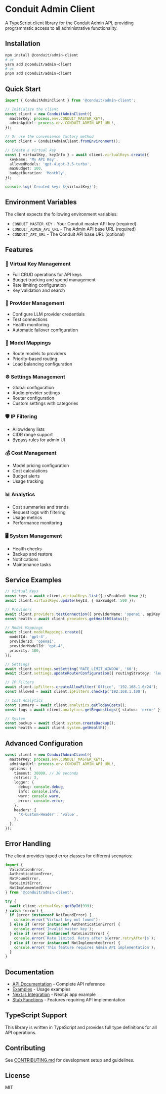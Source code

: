 # Conduit Admin Client

A TypeScript client library for the Conduit Admin API, providing programmatic access to all administrative functionality.

## Installation

```bash
npm install @conduit/admin-client
# or
yarn add @conduit/admin-client
# or
pnpm add @conduit/admin-client
```

## Quick Start

```typescript
import { ConduitAdminClient } from '@conduit/admin-client';

// Initialize the client
const client = new ConduitAdminClient({
  masterKey: process.env.CONDUIT_MASTER_KEY!,
  adminApiUrl: process.env.CONDUIT_ADMIN_API_URL!,
});

// Or use the convenience factory method
const client = ConduitAdminClient.fromEnvironment();

// Create a virtual key
const { virtualKey, keyInfo } = await client.virtualKeys.create({
  keyName: 'My API Key',
  allowedModels: 'gpt-4,gpt-3.5-turbo',
  maxBudget: 100,
  budgetDuration: 'Monthly',
});

console.log(`Created key: ${virtualKey}`);
```

## Environment Variables

The client expects the following environment variables:

- `CONDUIT_MASTER_KEY` - Your Conduit master API key (required)
- `CONDUIT_ADMIN_API_URL` - The Admin API base URL (required)
- `CONDUIT_API_URL` - The Conduit API base URL (optional)

## Features

### 🔑 Virtual Key Management
- Full CRUD operations for API keys
- Budget tracking and spend management
- Rate limiting configuration
- Key validation and search

### 🔌 Provider Management
- Configure LLM provider credentials
- Test connections
- Health monitoring
- Automatic failover configuration

### 🔄 Model Mappings
- Route models to providers
- Priority-based routing
- Load balancing configuration

### ⚙️ Settings Management
- Global configuration
- Audio provider settings
- Router configuration
- Custom settings with categories

### 🛡️ IP Filtering
- Allow/deny lists
- CIDR range support
- Bypass rules for admin UI

### 💰 Cost Management
- Model pricing configuration
- Cost calculations
- Budget alerts
- Usage tracking

### 📊 Analytics
- Cost summaries and trends
- Request logs with filtering
- Usage metrics
- Performance monitoring

### 🖥️ System Management
- Health checks
- Backup and restore
- Notifications
- Maintenance tasks

## Service Examples

```typescript
// Virtual Keys
const keys = await client.virtualKeys.list({ isEnabled: true });
await client.virtualKeys.update(keyId, { maxBudget: 500 });

// Providers
await client.providers.testConnection({ providerName: 'openai', apiKey: 'sk-...' });
const health = await client.providers.getHealthStatus();

// Model Mappings
await client.modelMappings.create({
  modelId: 'gpt-4',
  providerId: 'openai',
  providerModelId: 'gpt-4',
  priority: 100,
});

// Settings
await client.settings.setSetting('RATE_LIMIT_WINDOW', '60');
await client.settings.updateRouterConfiguration({ routingStrategy: 'least-cost' });

// IP Filters
await client.ipFilters.createAllowFilter('Office', '192.168.1.0/24');
const allowed = await client.ipFilters.checkIp('192.168.1.100');

// Cost Analytics
const summary = await client.analytics.getTodayCosts();
const logs = await client.analytics.getRequestLogs({ status: 'error' });

// System
const backup = await client.system.createBackup();
const health = await client.system.getHealth();
```

## Advanced Configuration

```typescript
const client = new ConduitAdminClient({
  masterKey: process.env.CONDUIT_MASTER_KEY!,
  adminApiUrl: process.env.CONDUIT_ADMIN_API_URL!,
  options: {
    timeout: 30000, // 30 seconds
    retries: 3,
    logger: {
      debug: console.debug,
      info: console.info,
      warn: console.warn,
      error: console.error,
    },
    headers: {
      'X-Custom-Header': 'value',
    },
  },
});
```

## Error Handling

The client provides typed error classes for different scenarios:

```typescript
import { 
  ValidationError, 
  AuthenticationError, 
  NotFoundError,
  RateLimitError,
  NotImplementedError 
} from '@conduit/admin-client';

try {
  await client.virtualKeys.getById(999);
} catch (error) {
  if (error instanceof NotFoundError) {
    console.error('Virtual key not found');
  } else if (error instanceof AuthenticationError) {
    console.error('Invalid master key');
  } else if (error instanceof RateLimitError) {
    console.error(`Rate limited. Retry after ${error.retryAfter}s`);
  } else if (error instanceof NotImplementedError) {
    console.error('This feature requires Admin API implementation');
  }
}
```

## Documentation

- [API Documentation](./docs/API.md) - Complete API reference
- [Examples](./examples) - Usage examples
- [Next.js Integration](./examples/next-app) - Next.js app example
- [Stub Functions](./docs/STUBS.md) - Features requiring API implementation

## TypeScript Support

This library is written in TypeScript and provides full type definitions for all API operations.

## Contributing

See [CONTRIBUTING.md](./CONTRIBUTING.md) for development setup and guidelines.

## License

MIT